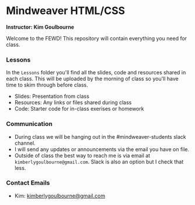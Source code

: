 # Mindweaver HTML/CSS
**Instructor: Kim Goulbourne**

Welcome to the FEWD! This repository will contain everything you need for class.

### Lessons

In the `Lessons` folder you'll find all the slides, code and resources shared in each class. This will be uploaded by the morning of class so you'll have time to skim through before class.

- Slides: Presentation from class
- Resources: Any links or files shared during class
- Code: Starter code for in-class exerises or homework

### Communication

- During class we will be hanging out in the #mindweaver-students slack channel.
- I will send any updates or announcements via the email you have on file.
- Outside of class the best way to reach me is via email at `kimberlygoulbourne@gmail.com`. Slack is also an option but I check that less.


### Contact Emails

- Kim: kimberlygoulbourne@gmail.com





